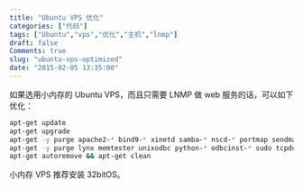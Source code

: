 ```yaml
---
title: "Ubuntu VPS 优化"
categories: ["代码"]
tags: ["Ubuntu","vps","优化","主机","lnmp"]
draft: false
Comments: true
slug: "ubuntu-vps-optimized"
date: "2015-02-05 13:35:00"
---
```


如果选用小内存的 Ubuntu VPS，而且只需要 LNMP 做 web 服务的话，可以如下优化：
```bash
apt-get update 
apt-get upgrade 
apt-get -y purge apache2-* bind9-* xinetd samba-* nscd-* portmap sendmail-* sasl2-bin 
apt-get -y purge lynx memtester unixodbc python-* odbcinst-* sudo tcpdump ttf-*
apt-get autoremove && apt-get clean
```
小内存 VPS 推荐安装 32bitOS。

